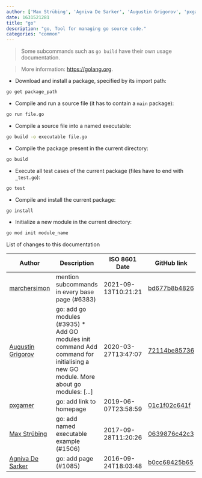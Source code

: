 ```yaml
---
author: ['Max Strübing', 'Agniva De Sarker', 'Augustin Grigorov', 'pxgamer', 'marchersimon']
date: 1631521281
title: "go"
description: "go, Tool for managing go source code."
categories: "common"
---
```

> Some subcommands such as `go build` have their own usage documentation.

> More information: <https://golang.org>.

- Download and install a package, specified by its import path:

```bash
go get package_path
```

- Compile and run a source file (it has to contain a `main` package):

```bash
go run file.go
```

- Compile a source file into a named executable:

```bash
go build -o executable file.go
```

- Compile the package present in the current directory:

```bash
go build
```

- Execute all test cases of the current package (files have to end with `_test.go`):

```bash
go test
```

- Compile and install the current package:

```bash
go install
```

- Initialize a new module in the current directory:

```bash
go mod init module_name
```
List of changes to this documentation


Author | Description | ISO 8601 Date | GitHub link
------|-----|-----|-----
[marchersimon](mailto:50295997+marchersimon@users.noreply.github.com) | mention subcommands in every base page (#6383) | 2021-09-13T10:21:21 | [bd677b8b4826](https://github.com/tldr-pages/tldr/commit/bd677b8b48260e301fb99fea794f4dc1458d1562)
[Augustin Grigorov](mailto:AugustinGrigorov@users.noreply.github.com) | go: add go modules (#3935) * Add GO modules init command Add command for initialising a new GO module. More about go modules: [...] | 2020-03-27T13:47:07 | [72114be85736](https://github.com/tldr-pages/tldr/commit/72114be857365fba6e6583e297786280f24aa416)
[pxgamer](mailto:owzie123@gmail.com) | go: add link to homepage | 2019-06-07T23:58:59 | [01c1f02c641f](https://github.com/tldr-pages/tldr/commit/01c1f02c641f541ad87fe0f51e71164c0d23f50c)
[Max Strübing](mailto:mxstrbng@gmail.com) | go: add named executable example (#1506) | 2017-09-28T11:20:26 | [0639876c42c3](https://github.com/tldr-pages/tldr/commit/0639876c42c3166183ebb93626ef72a89b1a2c08)
[Agniva De Sarker](mailto:agnivade@yahoo.co.in) | go: add page (#1085) | 2016-09-24T18:03:48 | [b0cc68425b65](https://github.com/tldr-pages/tldr/commit/b0cc68425b65663c36328f1274baf665347d7359)

